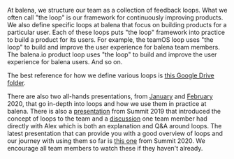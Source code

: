 At balena, we structure our team as a collection of feedback loops. What we often call "the loop" is our framework for continuously improving products. We also define specific loops at balena that focus on building products for a particular user. Each of these loops puts "the loop" framework into practice to build a product for its users. For example, the teamOS loop uses "the loop" to build and improve the user experience for balena team members. The balena.io product loop uses "the loop" to build and improve the user experience for balena users. And so on. 

The best reference for how we define various loops is [this Google Drive folder](https://drive.google.com/drive/folders/1LLxXv9tJYdReIN81oZMKjMxBzsVDFVSR). 

There are also two all-hands presentations, from [January](https://github.com/balena-io/balena-io/wiki/All-hands-presentations#thu-jan-30-2020-reintroduction-to-loops) and [February](https://github.com/balena-io/balena-io/wiki/All-hands-presentations#thu-feb-13-2020-reintroduction-to-loops--part-2) 2020, that go in-depth into loops and how we use them in practice at balena. There is also a [presentation](https://drive.google.com/drive/u/1/folders/1DXuzO55P0PbRdx2XlnH6aFkbB_5zxkk1) from Summit 2019 that introduced the concept of loops to the team and a [discussion](https://drive.google.com/file/d/1xHaZredpmAN5Ewb8lro6LovkVLVjIDJE/view) one team member had directly with Alex which is both an explanation and Q&A around loops. The latest presentation that can provide you with a good overview of loops and our journey with using them so far is [this one](https://drive.google.com/file/d/1TM_CGoYav9JGRCf72JEDH5U4-h_jaWje/view) from Summit 2020. We encourage all team members to watch these if they haven't already. 

